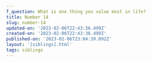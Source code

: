 ```yaml
---
f_question: What is one thing you value most in life?
title: Number 14
slug: number-14
updated-on: '2023-02-06T22:43:36.499Z'
created-on: '2023-02-06T22:43:36.499Z'
published-on: '2023-02-06T23:04:39.092Z'
layout: '[siblings].html'
tags: siblings
---
```



